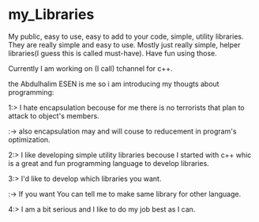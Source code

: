 # my_Libraries
My public, easy to use, easy to add to your code, simple, utility libraries.
They are really simple and easy to use. Mostly just really simple, helper libraries(I guess this is called must-have). Have fun using those.

Currently I am working on (I call) tchannel for c++.

the Abdulhalim ESEN is me so i am introducing my thougts about programming:

1:> I hate encapsulation becouse for me there is no terrorists that plan to attack to object's members.

:-> also encapsulation may and will couse to reducement in program's optimization.

2:> I like developing simple utility libraries becouse I started with c++ whic is a great and fun programming language to develop libraries.

3:> I'd like to develop which libraries you want.

:-> If you want You can tell me to make same library for other language.

4:> I am a bit serious and I like to do my job best as I can.
